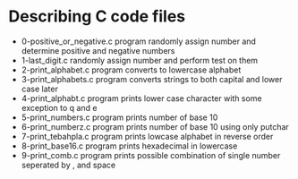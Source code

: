 # Describing C code files 
- 0-positive_or_negative.c program randomly assign number and determine positive and negative numbers
- 1-last_digit.c randomly assign number and perform test on them
- 2-print_alphabet.c program converts to lowercase alphabet
- 3-print_alphabets.c program converts strings to both capital and lower case later
- 4-print_alphabt.c program prints lower case character with some exception to q and e
- 5-print_numbers.c program prints number of base 10
- 6-print_numberz.c program prints number of base 10 using only putchar
- 7-print_tebahpla.c program prints lowcase alphabet in reverse order
- 8-print_base16.c program prints hexadecimal in lowercase
- 9-print_comb.c program prints possible combination of single number seperated by , and space   
